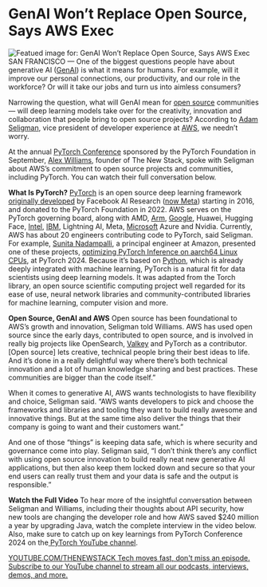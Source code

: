 # GenAI Won’t Replace Open Source, Says AWS Exec
![Featued image for: GenAI Won’t Replace Open Source, Says AWS Exec](https://cdn.thenewstack.io/media/2024/11/a3e0b716-adam-seligman_alex-williams-pytorch-1024x576.png)
SAN FRANCISCO — One of the biggest questions people have about generative AI ([GenAI](https://thenewstack.io/whats-wrong-with-generative-ai-driven-development-right-now/)) is what it means for humans. For example, will it improve our personal connections, our productivity, and our role in the workforce? Or will it take our jobs and turn us into aimless consumers?

Narrowing the question, what will GenAI mean for [open source](https://thenewstack.io/open-source/) communities — will deep learning models take over for the creativity, innovation and collaboration that people bring to open source projects? According to [Adam Seligman](https://www.linkedin.com/in/adamseligman/), vice president of developer experience at [AWS](https://aws.amazon.com/?utm_content=inline+mention), we needn’t worry.

At the annual [PyTorch Conference](https://events.linuxfoundation.org/pytorch-conference/) sponsored by the PyTorch Foundation in September, [Alex Williams](https://thenewstack.io/author/alex/), founder of The New Stack, spoke with Seligman about AWS’s commitment to open source projects and communities, including PyTorch. You can watch their full conversation below.

**What Is PyTorch?**
[PyTorch](https://thenewstack.io/why-pytorch-gets-all-the-love/) is an open source deep learning framework [originally developed](https://thenewstack.io/official-pytorch-documentary-revisits-its-past-and-its-future/) by Facebook AI Research ([now Meta](https://ai.meta.com/research/)) starting in 2016, and donated to the PyTorch Foundation in 2022. AWS serves on the PyTorch governing board, along with AMD, [Arm](https://www.arm.com/campaigns/multi-arch-cloud-infrastructure?utm_content=inline+mention), [Google](https://cloud.google.com/?utm_content=inline+mention), Huawei, Hugging Face, [Intel](https://www.intel.com/content/www/us/en/now/data-centric/overview.html?utm_content=inline+mention), [IBM](https://www.ibm.com?utm_content=inline+mention), Lightning AI, Meta, [Microsoft](https://news.microsoft.com/?utm_content=inline+mention) Azure and Nvidia. Currently, AWS has about 20 engineers contributing code to PyTorch, said Seligman. For example, [Sunita Nadampalli](https://www.linkedin.com/in/sunita-nadampalli-17882523/), a principal engineer at Amazon, presented one of these projects, [optimizing PyTorch Inference on aarch64 Linux CPUs](https://www.youtube.com/watch?v=_9xohmSa2G8), at PyTorch 2024.
Because it’s based on [Python](https://roadmap.sh/python), which is already deeply integrated with machine learning, PyTorch is a natural fit for data scientists using deep learning models. It was adapted from the Torch library, an open source scientific computing project well regarded for its ease of use, neural network libraries and community-contributed libraries for machine learning, computer vision and more.

**Open Source, GenAI and AWS**
Open source has been foundational to AWS’s growth and innovation, Seligman told Williams. AWS has used open source since the early days, contributed to open source, and is involved in really big projects like OpenSearch, [Valkey](https://thenewstack.io/valkey-a-redis-fork-with-a-future/) and PyTorch as a contributor. [Open source] lets creative, technical people bring their best ideas to life. And it’s done in a really delightful way where there’s both technical innovation and a lot of human knowledge sharing and best practices. These communities are bigger than the code itself.”

When it comes to generative AI, AWS wants technologists to have flexibility and choice, Seligman said. “AWS wants developers to pick and choose the frameworks and libraries and tooling they want to build really awesome and innovative things. But at the same time also deliver the things that their company is going to want and their customers want.”

And one of those “things” is keeping data safe, which is where security and governance come into play. Seligman said, “I don’t think there’s any conflict with using open source innovation to build really neat new generative AI applications, but then also keep them locked down and secure so that your end users can really trust them and your data is safe and the output is responsible.”

**Watch the Full Video**
To hear more of the insightful conversation between Seligman and Williams, including their thoughts about API security, how new tools are changing the developer role and how AWS saved $240 million a year by upgrading Java, watch the complete interview in the video below. Also, make sure to catch up on key learnings from PyTorch Conference 2024 on the[ PyTorch YouTube channel](https://www.youtube.com/pytorch).

[
YOUTUBE.COM/THENEWSTACK
Tech moves fast, don't miss an episode. Subscribe to our YouTube
channel to stream all our podcasts, interviews, demos, and more.
](https://youtube.com/thenewstack?sub_confirmation=1)